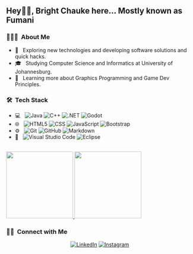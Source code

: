 <h2> Hey👋🏼, Bright Chauke here... Mostly known as Fumani</h2>

<h3> 👨🏻‍💻 &nbsp;About Me </h3>

- 🤔 &nbsp; Exploring new technologies and developing software solutions and quick hacks.
- 🎓 &nbsp; Studying Computer Science and Informatics at University of Johannesburg.
- 🌱 &nbsp; Learning more about Graphics Programming and Game Dev Principles.

<h3> 🛠 &nbsp;Tech Stack</h3>

- 💻 &nbsp;
  ![Java](https://img.shields.io/badge/-Java-333333?style=flat&logo=java&logoColor=007396)
  ![C++](https://img.shields.io/badge/-C++-333333?style=flat&logo=C%2B%2B&logoColor=00599C)
  ![.NET](https://img.shields.io/badge/-.NET-333333?style=flat&logo=.NET&logoColor=007396)
  ![Godot](https://img.shields.io/badge/-Godot-333333?style=flat&logo=godotengine&logoColor=007396)
- 🌐 &nbsp;
  ![HTML5](https://img.shields.io/badge/-HTML5-333333?style=flat&logo=HTML5)
  ![CSS](https://img.shields.io/badge/-CSS-333333?style=flat&logo=CSS3&logoColor=1572B6)
  ![JavaScript](https://img.shields.io/badge/-JavaScript-333333?style=flat&logo=javascript)
  ![Bootstrap](https://img.shields.io/badge/-Bootstrap-333333?style=flat&logo=bootstrap&logoColor=563D7C)
- ⚙️ &nbsp;
  ![Git](https://img.shields.io/badge/-Git-333333?style=flat&logo=git)
  ![GitHub](https://img.shields.io/badge/-GitHub-333333?style=flat&logo=github)
  ![Markdown](https://img.shields.io/badge/-Markdown-333333?style=flat&logo=markdown)
- 🔧 &nbsp;
  ![Visual Studio Code](https://img.shields.io/badge/-Visual%20Studio%20Code-333333?style=flat&logo=visual-studio-code&logoColor=007ACC)
  ![Eclipse](https://img.shields.io/badge/-Eclipse-333333?style=flat&logo=eclipse-ide&logoColor=2C2255)

<br/>

<a href="https://github.com/Artistic-Nyungu">
  <img height="180em" src="https://github-readme-stats.vercel.app/api?username=Artistic-Nyungu&theme=tokyonight&show_icons=true" />
  <img height="180em" src="https://github-readme-stats.vercel.app/api/top-langs/?username=Artistic-Nyungu&theme=tokyonight&layout=compact" />
</a>

<br/>

<h3> 🤝🏻 &nbsp;Connect with Me </h3>

<p align="center">
<a href="https://www.linkedin.com/in/bright-chauke-b5300024a/"><img alt="LinkedIn" src="https://img.shields.io/badge/LinkedIn-Bright_Chauke-blue?style=flat-square&logo=linkedin"></a>
<a href="https://www.instagram.com/bra_fumani/"><img alt="Instagram" src="https://img.shields.io/badge/Instagram-Fumani_Chauke-blue?style=flat-square&logo=instagram"></a>
